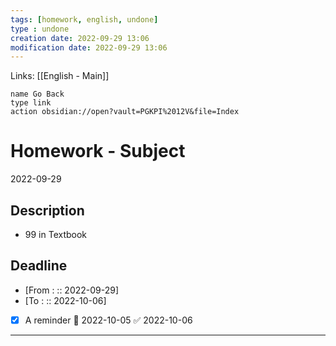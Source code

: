 ```yaml
---
tags: [homework, english, undone]
type : undone
creation date: 2022-09-29 13:06
modification date: 2022-09-29 13:06
---
```

Links: [[English - Main]]
```button
name Go Back
type link
action obsidian://open?vault=PGKPI%2012V&file=Index
```
# Homework - Subject
2022-09-29
## Description
-  99 in Textbook
## Deadline
-  [From : :: 2022-09-29]
-  [To : :: 2022-10-06]
- [x] A reminder 📅 2022-10-05 ✅ 2022-10-06
---